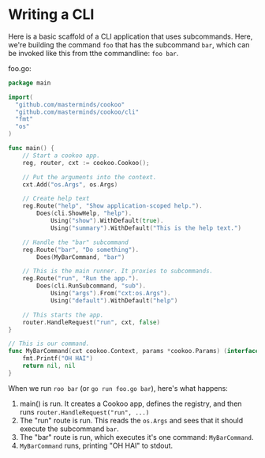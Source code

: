 # Writing a CLI

Here is a basic scaffold of a CLI application that uses subcommands.
Here, we're building the command `foo` that has the subcommand `bar`,
which can be invoked like this from tthe commandline: `foo bar`.

foo.go:
```go
package main

import(
  "github.com/masterminds/cookoo"
  "github.com/masterminds/cookoo/cli"
  "fmt"
  "os"
)

func main() {
	// Start a cookoo app.
	reg, router, cxt := cookoo.Cookoo();

	// Put the arguments into the context.
	cxt.Add("os.Args", os.Args)

	// Create help text
	reg.Route("help", "Show application-scoped help.").
		Does(cli.ShowHelp, "help").
			Using("show").WithDefault(true).
			Using("summary").WithDefault("This is the help text.")

	// Handle the "bar" subcommand
	reg.Route("bar", "Do something").
		Does(MyBarCommand, "bar")

	// This is the main runner. It proxies to subcommands.
	reg.Route("run", "Run the app.").
		Does(cli.RunSubcommand, "sub").
			Using("args").From("cxt:os.Args").
			Using("default").WithDefault("help")

	// This starts the app.	
	router.HandleRequest("run", cxt, false)
}

// This is our command.
func MyBarCommand(cxt cookoo.Context, params *cookoo.Params) (interface{}, cookoo.Interrupt) {
	fmt.Printf("OH HAI")
	return nil, nil
}
```

When we run `roo bar` (or `go run foo.go bar`), here's what happens:

1. main() is run. It creates a Cookoo app, defines the registry, and
   then runs `router.HandleRequest("run", ...)`
2. The "run" route is run. This reads the `os.Args` and sees that it
   should execute the subcommand `bar`.
3. The "bar" route is run, which executes it's one command:
   `MyBarCommand`.
4. `MyBarCommand` runs, printing "OH HAI" to stdout.
